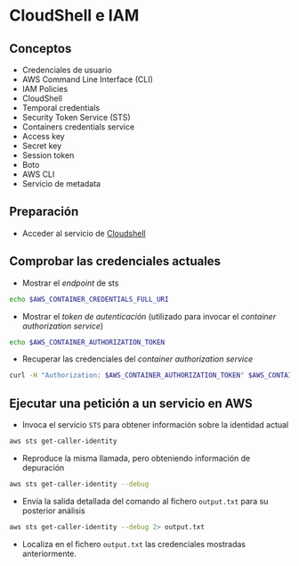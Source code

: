 # CloudShell e IAM

## Conceptos

* Credenciales de usuario
* AWS Command Line Interface (CLI)
* IAM Policies
* CloudShell
* Temporal credentials
* Security Token Service (STS)
* Containers credentials service
* Access key
* Secret key
* Session token
* Boto
* AWS CLI
* Servicio de metadata


## Preparación

* Acceder al servicio de [Cloudshell](https://aws.amazon.com/cloudshell/)

## Comprobar las credenciales actuales

* Mostrar el *endpoint* de sts

```bash
echo $AWS_CONTAINER_CREDENTIALS_FULL_URI
```

* Mostrar el *token de autenticación* (utilizado para invocar el *container authorization service*)

```bash
echo $AWS_CONTAINER_AUTHORIZATION_TOKEN
```

* Recuperar las credenciales del *container authorization service*

```bash
curl -H "Authorization: $AWS_CONTAINER_AUTHORIZATION_TOKEN" $AWS_CONTAINER_CREDENTIALS_FULL_URI
```

## Ejecutar una petición a un servicio en AWS

* Invoca el servicio `STS` para obtener información sobre la identidad actual

```bash
aws sts get-caller-identity
```

* Reproduce la misma llamada, pero obteniendo información de depuración

```bash
aws sts get-caller-identity --debug
```

* Envía la salida detallada del comando al fichero `output.txt` para su posterior análisis

```bash
aws sts get-caller-identity --debug 2> output.txt
```

* Localiza en el fichero `output.txt` las credenciales mostradas anteriormente.
